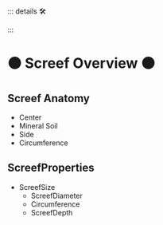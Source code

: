 ::: details 🛠



:::

# 🟠 <move>Screef Overview </move>🟠

## Screef Anatomy
- Center
- Mineral Soil
- Side
- Circumference


## ScreefProperties

- ScreefSize
    - ScreefDiameter
    - Circumference
    - ScreefDepth
